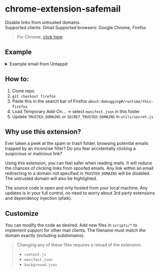 # chrome-extension-safemail

Disable links from untrusted domains.
<br>
Supported clients: Gmail
Supported browsers: Google Chrome, Firefox

> For Chrome, [click here](https://github.com/emilte/chrome-extension-safemail)

## Example

<details>
<summary>Example email from Untappd</summary>

![Example](/assets/example.png)

</details>

## How to:

1. Clone repo
2. `git checkout firefox`
3. Paste this in the search bar of Firefox `about:debugging#/runtime/this-firefox`
4. Load Temporary Add-On... -> select `manifest.json` in this folder
5. Update `TRUSTED_DOMAINS` or `SECRET_TRUSTED_DOMAINS` in `utils/secret.js`

## Why use this extension?

Ever taken a peek at the spam or trash folder, browsing potential emails trapped by an inconcise filter?
Do you fear accidentally clicking a suspicious or malicious link?

Using this extension, you can feel safer when reading mails.
It will reduce the chances of clicking links from spoofed emails.
Any link within an email redirecting to a domain not specified in `TRUSTED_DOMAINS` will be disabled. The untrusted domain will also be highlighted.

The source code is open and only hosted from your local machine.
Any updates is in your full control, no need to worry about 3rd party extensions and dependency injection (afaik).

## Customize

You can modify the code as desired.
Add new files in `scripts/*` to implement support for other mail clients.
The filename must match the domain exactly (including subdomains).

> Changing any of these files requires a reload of the extension:
>
> - `content.js`
> - `manifest.json`
> - `background.json`
